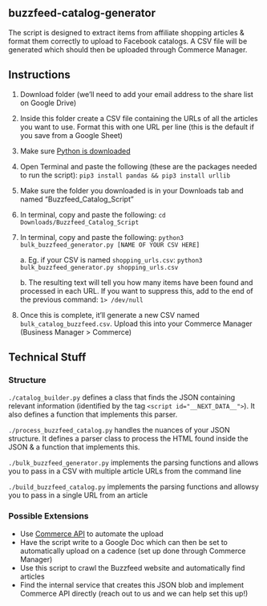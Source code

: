 ## buzzfeed-catalog-generator
The script is designed to extract items from affiliate shopping articles & format them correctly to upload to Facebook catalogs. A CSV file will be generated which should then be uploaded through Commerce Manager.

## Instructions
1. Download folder (we’ll need to add your email address to the share list on Google Drive)
2. Inside this folder create a CSV file containing the URLs of all the articles you want to use. Format this with one URL per line (this is the default if you save from a Google Sheet)
3. Make sure [Python is downloaded](https://www.python.org/downloads/)
4. Open Terminal and paste the following (these are the packages needed to run the script): `pip3 install pandas && pip3 install urllib`
5. Make sure the folder you downloaded is in your Downloads tab and named “Buzzfeed_Catalog_Script”
6. In terminal, copy and paste the following: `cd Downloads/Buzzfeed_Catalog_Script`
7. In terminal, copy and paste the following: `python3 bulk_buzzfeed_generator.py [NAME OF YOUR CSV HERE]`
    
    a. Eg. if your CSV is named `shopping_urls.csv`: `python3 bulk_buzzfeed_generator.py shopping_urls.csv`
    
    b. The resulting text will tell you how many items have been found and processed in each URL. If you want to suppress this, add to the end of the previous command: `1> /dev/null`
8. Once this is complete, it’ll generate a new CSV named `bulk_catalog_buzzfeed.csv`. Upload this into your Commerce Manager (Business Manager > Commerce)

## Technical Stuff
### Structure
`./catalog_builder.py` defines a class that finds the JSON containing relevant information (identified by the tag `<script id="__NEXT_DATA__">`). It also defines a function that implements this parser.

`./process_buzzfeed_catalog.py` handles the nuances of your JSON structure. It defines a parser class to process the HTML found inside the JSON & a function that implements this.

`./bulk_buzzfeed_generator.py` implements the parsing functions and allows you to pass in a CSV with multiple article URLs from the command line

`./build_buzzfeed_catalog.py` implements the parsing functions and allowsy you to pass in a single URL from an article

### Possible Extensions
- Use [Commerce API](https://developers.facebook.com/docs/commerce-platform/) to automate the upload
- Have the script write to a Google Doc which can then be set to automatically upload on a cadence (set up done through Commerce Manager)
- Use this script to crawl the Buzzfeed website and automatically find articles
- Find the internal service that creates this JSON blob and implement Commerce API directly (reach out to us and we can help set this up!)

